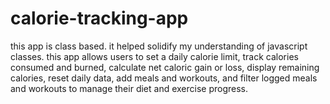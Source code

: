 # calorie-tracking-app
this app is class based. it helped solidify my understanding of javascript classes. this app allows users to set a daily calorie limit, track calories consumed and burned, calculate net caloric gain or loss, display remaining calories, reset daily data, add meals and workouts, and filter logged meals and workouts to manage their diet and exercise progress.
